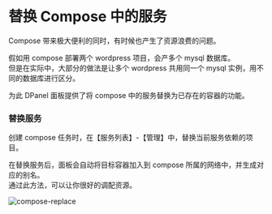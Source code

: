 # 替换 Compose 中的服务

Compose 带来极大便利的同时，有时候也产生了资源浪费的问题。

假如用 compose 部署两个 wordpress 项目，会产多个 mysql 数据库。\
但是在实际中，大部分的做法是让多个 wordpress 共用同一个 mysql 实例，用不同的数据库进行区分。

为此 DPanel 面板提供了将 compose 中的服务替换为已存在的容器的功能。

### 替换服务

创建 compose 任务时，在【服务列表】-【管理】中，替换当前服务依赖的项目。

在替换服务后，面板会自动将目标容器加入到 compose 所属的网络中，并生成对应的别名。\
通过此方法，可以让你很好的调配资源。

![compose-replace](https://cdn.w7.cc/dpanel/compose-replace.png)

